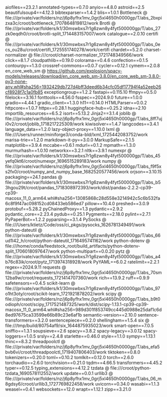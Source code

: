 aiofiles==23.2.1
annotated-types==0.7.0
anyio==4.8.0
astroid==2.5
beautifulsoup4==4.12.3
bibtexparser==1.4.2
blis==1.0.1
Bottleneck @ file:///private/var/folders/nz/j6p8yfhx1mv_0grj5xl4650h0000gp/T/abs_2bxpizxa3c/croot/bottleneck_1707864819812/work
Brotli @ file:///private/var/folders/k1/30mswbxs7r1g6zwn8y4fyt500000gp/T/abs_27zk0eqdh0/croot/brotli-split_1714483157007/work
catalogue==2.0.10
certifi @ file:///private/var/folders/k1/30mswbxs7r1g6zwn8y4fyt500000gp/T/abs_0ecs_ou28u/croot/certifi_1725551740278/work/certifi
chardet==5.2.0
charset-normalizer @ file:///croot/charset-normalizer_1721748349566/work
click==8.1.7
cloudpathlib==0.19.0
colorama==0.4.6
confection==0.1.5
contourpy==1.3.0
crossref-commons==0.0.7
cycler==0.12.1
cymem==2.0.8
en_core_web_sm @ https://github.com/explosion/spacy-models/releases/download/en_core_web_sm-3.8.0/en_core_web_sm-3.8.0-py3-none-any.whl#sha256=1932429db727d4bff3deed6b34cfc05df17794f4a52eeb26cf8928f7c1a0fb85
exceptiongroup==1.2.2
fastapi==0.115.10
ffmpy==0.5.0
filelock==3.16.1
fonttools==4.56.0
fsspec==2024.9.0
future==1.0.0
gradio==4.44.1
gradio_client==1.3.0
h11==0.14.0
HTMLParser==0.0.2
httpcore==1.0.7
httpx==0.28.1
huggingface-hub==0.25.2
idna==2.10
importlib_resources==6.5.2
isort==5.13.2
Jinja2==3.1.4
joblib @ file:///private/var/folders/nz/j6p8yfhx1mv_0grj5xl4650h0000gp/T/abs_8ff7uji0v2/croot/joblib_1718217225309/work
kiwisolver==1.4.7
langcodes==3.4.1
language_data==1.2.0
lazy-object-proxy==1.10.0
lxml @ file:///Users/runner/miniforge3/conda-bld/lxml_1725442083752/work
marisa-trie==1.2.0
markdown-it-py==3.0.0
MarkupSafe==2.1.5
matplotlib==3.9.4
mccabe==0.6.1
mdurl==0.1.2
mpmath==1.3.0
murmurhash==1.0.10
networkx==3.2.1
nltk==3.9.1
numexpr @ file:///private/var/folders/k1/30mswbxs7r1g6zwn8y4fyt500000gp/T/abs_45yefq0kt6/croot/numexpr_1696515289183/work
numpy @ file:///private/var/folders/nz/j6p8yfhx1mv_0grj5xl4650h0000gp/T/abs_f9f5xs2fx0/croot/numpy_and_numpy_base_1682520577456/work
orjson==3.10.15
packaging==24.1
pandas @ file:///private/var/folders/k1/30mswbxs7r1g6zwn8y4fyt500000gp/T/abs_b53hgou29t/croot/pandas_1718308972393/work/dist/pandas-2.2.2-cp39-cp39-macosx_11_0_arm64.whl#sha256=13085868c28d558e3214942c5c6b532fa6c8f9f47ac098152cd08433eb586ed7
pillow==10.4.0
preshed==3.0.9
protobuf==5.28.2
pyChainedProxy==1.3
pydantic==2.9.2
pydantic_core==2.23.4
pydub==0.25.1
Pygments==2.18.0
pylint==2.7.1
PyPaperBot==1.2.2
pyparsing==3.1.4
PySocks @ file:///Users/ktietz/Code/oss/ci_pkgs/pysocks_1626781349491/work
python-dateutil @ file:///private/var/folders/k1/30mswbxs7r1g6zwn8y4fyt500000gp/T/abs_66ud1l42_h/croot/python-dateutil_1716495741162/work
python-dotenv @ file:///home/conda/feedstock_root/build_artifacts/python-dotenv-split_1706018097647/work
python-multipart==0.0.20
pytz @ file:///private/var/folders/k1/30mswbxs7r1g6zwn8y4fyt500000gp/T/abs_a4b76c83ik/croot/pytz_1713974318928/work
PyYAML==6.0.2
ratelimit==2.2.1
regex==2024.9.11
requests @ file:///private/var/folders/nz/j6p8yfhx1mv_0grj5xl4650h0000gp/T/abs_70sm12ba9w/croot/requests_1721414707360/work
rich==13.9.2
ruff==0.9.9
safetensors==0.4.5
scikit-learn @ file:///private/var/folders/k1/30mswbxs7r1g6zwn8y4fyt500000gp/T/abs_97o1ht3oty/croot/scikit-learn_1721921878202/work
scipy @ file:///private/var/folders/nz/j6p8yfhx1mv_0grj5xl4650h0000gp/T/abs_b9t0odioph/croot/scipy_1717521487325/work/dist/scipy-1.13.1-cp39-cp39-macosx_11_0_arm64.whl#sha256=989d301f853749cc445d0988e25daf1c6d8ed97675ca33599e66b89c23e6af1b
semantic-version==2.10.0
sentence-transformers==3.2.0
sentencepiece==0.2.0
shellingham==1.5.4
six @ file:///tmp/build/80754af9/six_1644875935023/work
smart-open==7.0.5
sniffio==1.3.1
soupsieve==2.6
spacy==3.8.2
spacy-legacy==3.0.12
spacy-loggers==1.0.5
srsly==2.4.8
starlette==0.46.0
style==1.1.0
sympy==1.13.1
thinc==8.3.2
threadpoolctl @ file:///private/var/folders/nz/j6p8yfhx1mv_0grj5xl4650h0000gp/T/abs_efa5bvb6vi/croot/threadpoolctl_1719407806403/work
tiktoken==0.8.0
tokenizers==0.20.0
toml==0.10.2
tomlkit==0.12.0
torch==2.6.0
torchaudio==2.6.0
torchvision==0.21.0
tqdm==4.66.5
transformers==4.45.2
typer==0.12.5
typing_extensions==4.12.2
tzdata @ file:///croot/python-tzdata_1690578112552/work
update==0.0.1
urllib3 @ file:///private/var/folders/nz/j6p8yfhx1mv_0grj5xl4650h0000gp/T/abs_06_m8gdsy6/croot/urllib3_1727769822458/work
uvicorn==0.34.0
wasabi==1.1.3
weasel==0.4.1
websockets==12.0
wrapt==1.12.1
zipp==3.21.0
